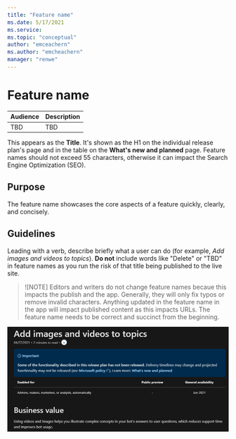 ```yaml
---
title: "Feature name"
ms.date: 5/17/2021
ms.service: 
ms.topic: "conceptual"
author: "emceachern"
ms.author: "emcheachern"
manager: "renwe"
---
```


# Feature name

| Audience | Description |
|-------------|------------|
| TBD | TBD |

This appears as the **Title**. It's shown as the H1 on the individual release plan's page and in the table on the **What's new and planned** page. Feature names should not exceed 55 characters, otherwise it can impact the Search Engine Optimization (SEO). 

## Purpose
The feature name showcases the core aspects of a feature quickly, clearly, and concisely. 

## Guidelines
Leading with a verb, describe briefly what a user can do (for example, *Add images and videos to topics*). **Do not** include words like "Delete" or "TBD" in feature names as you run the risk of that title being published to the live site. 

> ![NOTE] 
> Editors and writers do not change feature names becaue this impacts the publish and the app. Generally, they will only fix typos or remove invalid characters. Anything updated in the feature name in the app will impact published content as this impacts URLs. The feature name needs to be correct and succinct from the beginning.

![Example of a feature name](media/featurename.png "Example of a feature name")
